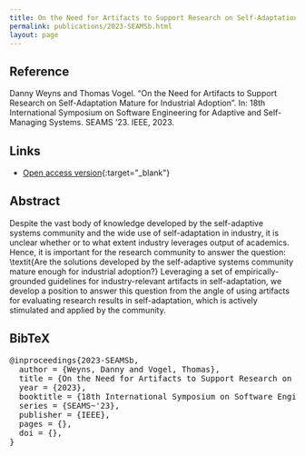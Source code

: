```yaml
---
title: On the Need for Artifacts to Support Research on Self-Adaptation Mature for Industrial Adoption
permalink: publications/2023-SEAMSb.html
layout: page
---
```


## Reference
Danny Weyns and Thomas Vogel. “On the Need for Artifacts to Support Research on Self-Adaptation Mature for Industrial Adoption”. In: 18th International Symposium on Software Engineering for Adaptive and Self-Managing Systems. SEAMS ’23. IEEE, 2023.

## Links
* [Open access version](https://doi.org/10.48550/arXiv.2303.15025){:target="_blank"}


## Abstract
Despite the vast body of knowledge developed by the self-adaptive systems community and the wide use of self-adaptation in industry, it is unclear whether or to what extent industry leverages output of academics. Hence, it is important for the research community to answer the question: \textit{Are the solutions developed by the self-adaptive systems community mature enough for industrial adoption?} Leveraging a set of empirically-grounded guidelines for industry-relevant artifacts in self-adaptation, we develop a position to answer this question from the angle of using artifacts for evaluating research results in self-adaptation, which is actively stimulated and applied by the community.

## BibTeX

<div class="bibtex">
<pre>@inproceedings{2023-SEAMSb,
  author = {Weyns, Danny and Vogel, Thomas},
  title = {On the Need for Artifacts to Support Research on Self-Adaptation Mature for Industrial Adoption},
  year = {2023},
  booktitle = {18th International Symposium on Software Engineering for Adaptive and Self-Managing Systems},
  series = {SEAMS~'23},
  publisher = {IEEE},
  pages = {},
  doi = {},
}</pre>
</div>
